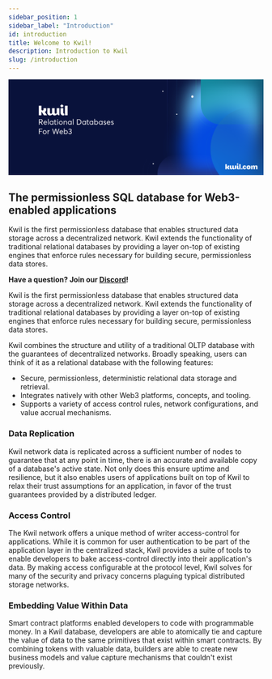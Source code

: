 ```yaml
---
sidebar_position: 1
sidebar_label: "Introduction"
id: introduction
title: Welcome to Kwil!
description: Introduction to Kwil
slug: /introduction
---
```


![kwil-banner](../docs/kwil-banner.svg)

## The permissionless SQL database for Web3-enabled applications

Kwil is the first permissionless database that enables structured data storage across a decentralized network. Kwil extends the functionality of traditional relational databases by providing a layer on-top of existing engines that enforce rules necessary for building secure, permissionless data stores.

**Have a question? Join our [Discord](<https://discord.com/invite/HzRPZ59Kay>)!**

Kwil is the first permissionless database that enables structured data storage across a decentralized network. Kwil extends the functionality of traditional relational databases by providing a layer on-top of existing engines that enforce rules necessary for building secure, permissionless data stores.

Kwil combines the structure and utility of a traditional OLTP database with the guarantees of decentralized networks.  Broadly speaking, users can think of it as a relational database with the following features:

- Secure, permissionless, deterministic relational data storage and retrieval.
- Integrates natively with other Web3 platforms, concepts, and tooling.
- Supports a variety of access control rules, network configurations, and value accrual mechanisms.

### Data Replication

Kwil network data is replicated across a sufficient number of nodes to guarantee that at any point in time, there is an accurate and available copy of a database's active state.  Not only does this ensure uptime and resilience, but it also enables users of applications built on top of Kwil to relax their trust assumptions for an application, in favor of the trust guarantees provided by a distributed ledger.

### Access Control

The Kwil network offers a unique method of writer access-control for applications.  While it is common for user authentication to be part of the application layer in the centralized stack, Kwil provides a suite of tools to enable developers to bake access-control directly into their application's data.  By making access configurable at the protocol level, Kwil solves for many of the security and privacy concerns plaguing typical distributed storage networks.

### Embedding Value Within Data

Smart contract platforms enabled developers to code with programmable money.  In a Kwil database, developers are able to atomically tie and capture the value of data to the same primitives that exist within smart contracts.  By combining tokens with valuable data, builders are able to create new business models and value capture mechanisms that couldn't exist previously.
